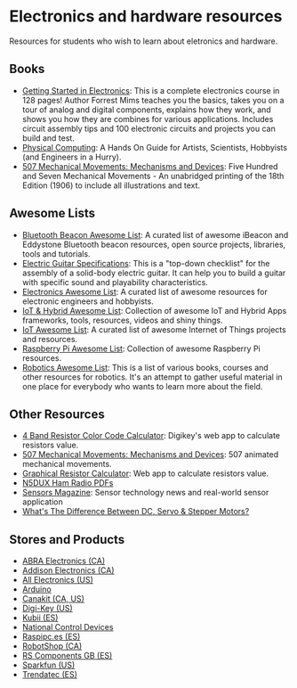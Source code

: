 # Electronics and hardware resources

Resources for students who wish to learn about eletronics and hardware.


## Books

- [Getting Started in Electronics](https://www.amazon.com/Getting-Started-Electronics-Forrest-Mims/dp/0945053282): This is a complete electronics course in 128 pages! Author Forrest Mims teaches you the basics, takes you on a tour of analog and digital components, explains how they work, and shows you how they are combines for various applications. Includes circuit assembly tips and 100 electronic circuits and projects you can build and test.
- [Physical Computing](https://itp.nyu.edu/~dbo3/physical/physical.html): A Hands On Guide for Artists, Scientists, Hobbyists (and Engineers in a Hurry).
- [507 Mechanical Movements: Mechanisms and Devices](https://www.amazon.com/507-Mechanical-Movements-Mechanisms-Devices/dp/1603863117): Five Hundred and Seven Mechanical Movements - An unabridged printing of the 18th Edition (1906) to include all illustrations and text.


## Awesome Lists

- [Bluetooth Beacon Awesome List](https://github.com/beaconinside/awesome-beacon): A curated list of awesome iBeacon and Eddystone Bluetooth beacon resources, open source projects, libraries, tools and tutorials.
- [Electric Guitar Specifications](https://github.com/gitfrage/guitarspecs): This is a "top-down checklist" for the assembly of a solid-body electric guitar. It can help you to build a guitar with specific sound and playability characteristics.
- [Electronics Awesome List](https://github.com/kitspace/awesome-electronics): A curated list of awesome resources for electronic engineers and hobbyists.
- [IoT & Hybrid Awesome List](https://github.com/weblancaster/awesome-IoT-hybrid): Collection of awesome IoT and Hybrid Apps frameworks, tools, resources, videos and shiny things.
- [IoT Awesome List](https://github.com/HQarroum/awesome-iot): A curated list of awesome Internet of Things projects and resources.
- [Raspberry Pi Awesome List](https://github.com/thibmaek/awesome-raspberry-pi): Collection of awesome Raspberry Pi resources.
- [Robotics Awesome List](https://github.com/Kiloreux/awesome-robotics): This is a list of various books, courses and other resources for robotics. It's an attempt to gather useful material in one place for everybody who wants to learn more about the field.


## Other Resources

- [4 Band Resistor Color Code Calculator](https://www.digikey.com/en/resources/conversion-calculators/conversion-calculator-resistor-color-code-4-band): Digikey's web app to calculate resistors value.
- [507 Mechanical Movements: Mechanisms and Devices](http://507movements.com/): 507 animated mechanical movements.
- [Graphical Resistor Calculator](http://www.dannyg.com/examples/res2/resistor.htm): Web app to calculate resistors value.
- [N5DUX Ham Radio PDFs](http://www.n5dux.com/ham/files/pdf/index.php)
- [Sensors Magazine](https://www.sensorsmag.com/): Sensor technology news and real-world sensor application
- [What's The Difference Between DC, Servo & Stepper Motors?](https://www.modmypi.com/blog/whats-the-difference-between-dc-servo-stepper-motors)


## Stores and Products

- [ABRA Electronics (CA)](https://abra-electronics.com/)
- [Addison Electronics (CA)](https://addison-electronique.com/)
- [All Electronics (US)](https://www.allelectronics.com/)
- [Arduino](https://store.arduino.cc/)
- [Canakit (CA, US)](https://www.canakit.com/)
- [Digi-Key (US)](https://www.digikey.com/)
- [Kubii (ES)](https://www.kubii.es)
- [National Control Devices](https://ncd.io/)
- [Raspipc.es (ES)](https://www.raspipc.es)
- [RobotShop (CA)](https://www.sparkfun.com/)
- [RS Components GB (ES)](https://es.rs-online.com/)
- [Sparkfun (US)](https://www.sparkfun.com/)
- [Trendatec (ES)](https://www.tiendatec.es)

